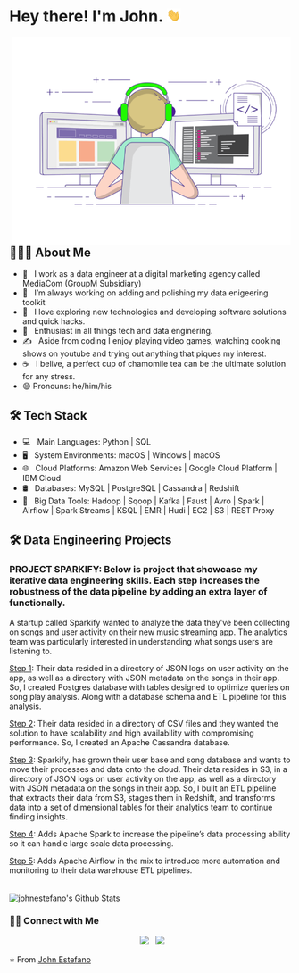 <h1> Hey there! I'm John. <img src="https://github.com/JohnEstefano/JohnEstefano/blob/main/Hi.gif" width="25"></h1>
<img align="right" alt="GIF" src="https://github.com/JohnEstefano/JohnEstefano/blob/main/gif3.gif" width="500"/>

<h2> 👨🏻‍💻 About Me </h2>

- 💼 &nbsp; I work as a data engineer at a digital marketing agency called MediaCom (GroupM Subsidiary)
- 🔭 &nbsp; I’m always working on adding and polishing my data enigeering toolkit
- 🤔 &nbsp; I love exploring new technologies and developing software solutions and quick hacks.
- 🌱 &nbsp; Enthusiast in all things tech and data enginering.
- ✍️ &nbsp; Aside from coding I enjoy playing video games, watching cooking shows on youtube and trying out anything that piques my interest.
- ☕ &nbsp; I belive, a perfect cup of chamomile tea can be the ultimate solution for any stress. 
- 😄 Pronouns: he/him/his

<h2>🛠 Tech Stack</h2>

- 💻 &nbsp; Main Languages: Python | SQL 
- 🖥 &nbsp; System Environments: macOS | Windows | macOS 
- 🌐 &nbsp; Cloud Platforms: Amazon Web Services | Google Cloud Platform | IBM Cloud
- 🛢 &nbsp; Databases: MySQL | PostgreSQL | Cassandra | Redshift
- 🔧 &nbsp; Big Data Tools: Hadoop | Sqoop | Kafka | Faust | Avro | Spark | Airflow | Spark Streams | KSQL | EMR | Hudi | EC2 | S3 | REST Proxy

<h2>🛠 Data Engineering Projects</h2>
<h3> PROJECT SPARKIFY: Below is project that showcase my iterative data engineering skills. Each step increases the robustness of the data pipeline by adding an extra layer of functionally.</h3>

A startup called Sparkify wanted to analyze the data they've been collecting on songs and user activity on their new music streaming app. The analytics team was particularly interested in understanding what songs users are listening to. 

[Step 1](https://github.com/JohnEstefano/POSTGRES_Data_Modeling): Their data resided in a directory of JSON logs on user activity on the app, as well as a directory with JSON metadata on the songs in their app. So, I created Postgres database with tables designed to optimize queries on song play analysis. Along with a database schema and ETL pipeline for this analysis.

[Step 2](https://github.com/JohnEstefano/APACHE_CASSANDRA_Data_Modeling):  Their data resided in a directory of CSV files and they wanted the solution to have scalability and high availability with compromising performance. So, I created an Apache Cassandra database.

[Step 3](https://github.com/JohnEstefano/AWS_Data_Warehouse): Sparkify, has grown their user base and song database and wants to move their processes and data onto the cloud. Their data resides in S3, in a directory of JSON logs on user activity on the app, as well as a directory with JSON metadata on the songs in their app. So, I built an ETL pipeline that extracts their data from S3, stages them in Redshift, and transforms data into a set of dimensional tables for their analytics team to continue finding insights.

[Step 4](https://github.com/JohnEstefano/AWS_Data_Lake): Adds Apache Spark to increase the pipeline’s data processing ability so it can handle large scale data processing.

[Step 5](https://github.com/JohnEstefano/AIRFLOW_Data_Pipeline): Adds Apache Airflow in the mix to introduce more automation and monitoring to their data warehouse ETL pipelines.

<br>

<img align="center" src="https://github-readme-stats.vercel.app/api?username=johnestefano&include_all_commits=true&count_private=true&show_icons=true&line_height=20&title_color=7A7ADB&icon_color=2234AE&text_color=D3D3D3&bg_color=0,000000,130F40" alt="johnestefano's Github Stats">

</br>

<h3> 🤝🏻 Connect with Me </h3>

<p align="center">
&nbsp; <a href="https://www.linkedin.com/in/johnestefanoortiz/" target="_blank" rel="noopener noreferrer"><img src="https://img.icons8.com/plasticine/100/000000/linkedin.png" width="50" /></a>
&nbsp; <a href="mailto:johnestefano14@gmail.com" target="_blank" rel="noopener noreferrer"><img src="https://img.icons8.com/plasticine/100/000000/gmail.png"  width="50" /></a>
</p>

⭐️ From [John Estefano](https://github.com/JohnEstefano)
